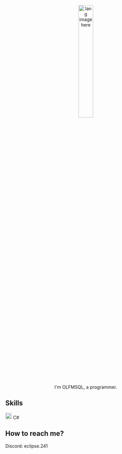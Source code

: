 <p align="center"><img width="30%" src="https://github.com/alansmathew/alansmathew/raw/master/lang.gif" alt="lang image here" /></p>

<p align="center">I'm OLFMSQL, a programmer.</p>

<p align="center">
  </a>
</p>

## Skills
<img width="20" src="https://static.gunnarpeipman.com/wp-content/uploads/2009/10/csharp-featured.png" /> C#

## How to reach me?
Discord: eclipse.241
